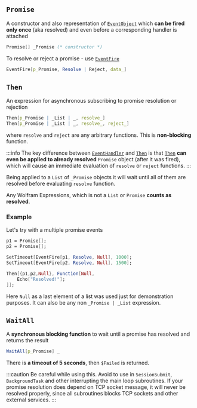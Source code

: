 
## `Promise`
A constructor and also representation of [`EventObject`](frontend/Reference/Misc/Events.md#`EventObject`) which __can be fired only once__ (aka resolved) and even before a corresponding handler is attached

```mathematica
Promise[] _Promise (* constructor *)
```

To resolve or reject a promise - use [`EventFire`](frontend/Reference/Misc/Events.md#`EventFire`)

```mathematica
EventFire[p_Promise, Resolve | Reject, data_]
```

## `Then`
An expression for asynchronous subscribing to promise resolution or rejection

```mathematica
Then[p_Promise | _List | _, resolve_]
Then[p_Promise | _List | _, resolve_, reject_]
```

where `resolve` and `reject` are any arbitrary functions. This is __non-blocking__ function.

:::info
The key difference between [`EventHandler`](frontend/Reference/Misc/Events.md#`EventHandler`) and [`Then`](#`Then`) is that [`Then`](#`Then`) __can even be applied to already resolved__ `Promise` object (after it was fired), which will cause an immediate evaluation of `resolve` or `reject` functions. 
:::

Being applied to a `List` of `_Promise` objects it will wait until all of them are resolved before evaluating `resolve` function.

Any Wolfram Expressions, which is not a `List` or `Promise` __counts as resolved__.

### Example
Let's try with a multiple promise events

```mathematica
p1 = Promise[];
p2 = Promise[];

SetTimeout[EventFire[p1, Resolve, Null], 1000];
SetTimeout[EventFire[p2, Resolve, Null], 1500];

Then[{p1,p2,Null}, Function[Null,
	Echo["Resolved!"];
]];
```

Here `Null` as a last element of a list was used just for demonstration purposes. It can also be any non `_Promise | _List` expression.

## `WaitAll`
A __synchronous blocking function__ to wait until a promise has resolved and returns the result

```mathematica
WaitAll[p_Promise] _
```

There is __a timeout of 5 seconds__, then `$Failed` is returned.

:::caution
Be careful while using this. Avoid to use in `SessionSubmit`, `BackgroundTask` and other interrupting the main loop subroutines. If your promise resolution does depend on TCP socket message, it will never be resolved properly, since all subroutines blocks TCP sockets and other external services.
:::
